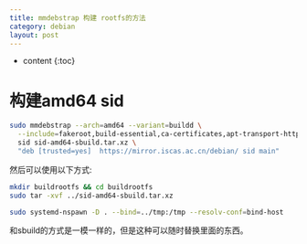 ```yaml
---
title: mmdebstrap 构建 rootfs的方法
category: debian
layout: post
---
```

* content
{:toc}

# 构建amd64 sid

```bash
sudo mmdebstrap --arch=amd64 --variant=buildd \
  --include=fakeroot,build-essential,ca-certificates,apt-transport-https \
  sid sid-amd64-sbuild.tar.xz \
  "deb [trusted=yes]  https://mirror.iscas.ac.cn/debian/ sid main"
```

然后可以使用以下方式:

```bash
mkdir buildrootfs && cd buildrootfs
sudo tar -xvf ../sid-amd64-sbuild.tar.xz

sudo systemd-nspawn -D . --bind=../tmp:/tmp --resolv-conf=bind-host
```
和sbuild的方式是一模一样的，但是这种可以随时替换里面的东西。
